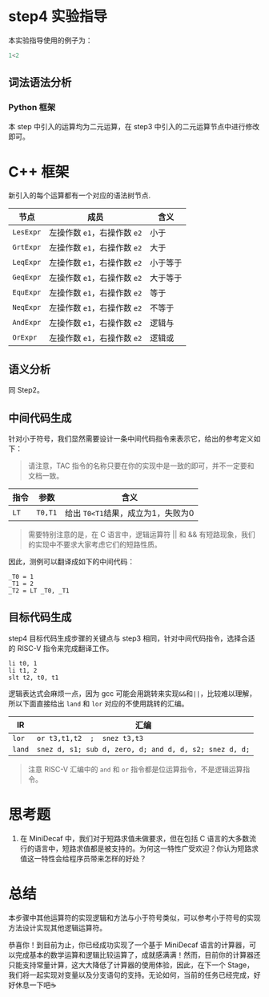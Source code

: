 # step4 实验指导

本实验指导使用的例子为：

```C
1<2
```

## 词法语法分析

### Python 框架

本 step 中引入的运算均为二元运算，在 step3 中引入的二元运算节点中进行修改即可。

# C++ 框架

新引入的每个运算都有一个对应的语法树节点.

| 节点 | 成员 | 含义 |
| --- | --- | --- |
| `LesExpr` | 左操作数 `e1`，右操作数 `e2` | 小于 |
| `GrtExpr` | 左操作数 `e1`，右操作数 `e2` | 大于 |
| `LeqExpr` | 左操作数 `e1`，右操作数 `e2` | 小于等于 |
| `GeqExpr` | 左操作数 `e1`，右操作数 `e2` | 大于等于 |
| `EquExpr` | 左操作数 `e1`，右操作数 `e2` | 等于 |
| `NeqExpr` | 左操作数 `e1`，右操作数 `e2` | 不等于 |
| `AndExpr` | 左操作数 `e1`，右操作数 `e2` | 逻辑与 |
| `OrExpr` | 左操作数 `e1`，右操作数 `e2` | 逻辑或 |

## 语义分析

同 Step2。

## 中间代码生成
针对小于符号，我们显然需要设计一条中间代码指令来表示它，给出的参考定义如下：

> 请注意，TAC 指令的名称只要在你的实现中是一致的即可，并不一定要和文档一致。

| 指令 | 参数 | 含义 |
| --- | --- | --- |
| `LT` | `T0,T1` | 给出 `T0<T1`结果，成立为1，失败为0 |

> 需要特别注意的是，在 C 语言中，逻辑运算符 || 和 && 有短路现象，我们的实现中不要求大家考虑它们的短路性质。

因此，测例可以翻译成如下的中间代码：

```assembly
_T0 = 1
_T1 = 2
_T2 = LT _T0, _T1
```

## 目标代码生成

step4 目标代码生成步骤的关键点与 step3 相同，针对中间代码指令，选择合适的 RISC-V 指令来完成翻译工作。

```assembly
li t0, 1
li t1, 2
slt t2, t0, t1
```

逻辑表达式会麻烦一点，因为 gcc 可能会用跳转来实现`&&`和`||`，比较难以理解，所以下面直接给出 `land` 和 `lor` 对应的不使用跳转的汇编。

| IR       | 汇编                                                |
| ---      | ---                                                 |
| `lor` | `or t3,t1,t2  ;  snez t3,t3` |
| `land` | `snez d, s1; sub d, zero, d; and d, d, s2; snez d, d;` |

> 注意 RISC-V 汇编中的 `and` 和 `or` 指令都是位运算指令，不是逻辑运算指令。

# 思考题

1. 在 MiniDecaf 中，我们对于短路求值未做要求，但在包括 C 语言的大多数流行的语言中，短路求值都是被支持的。为何这一特性广受欢迎？你认为短路求值这一特性会给程序员带来怎样的好处？

# 总结
本步骤中其他运算符的实现逻辑和方法与小于符号类似，可以参考小于符号的实现方法设计实现其他逻辑运算符。

恭喜你！到目前为止，你已经成功实现了一个基于 MiniDecaf 语言的计算器，可以完成基本的数学运算和逻辑比较运算了，成就感满满！然而，目前你的计算器还只能支持常量计算，这大大降低了计算器的使用体验，因此，在下一个 Stage，我们将一起实现对变量以及分支语句的支持。无论如何，当前的任务已经完成，好好休息一下吧☕️